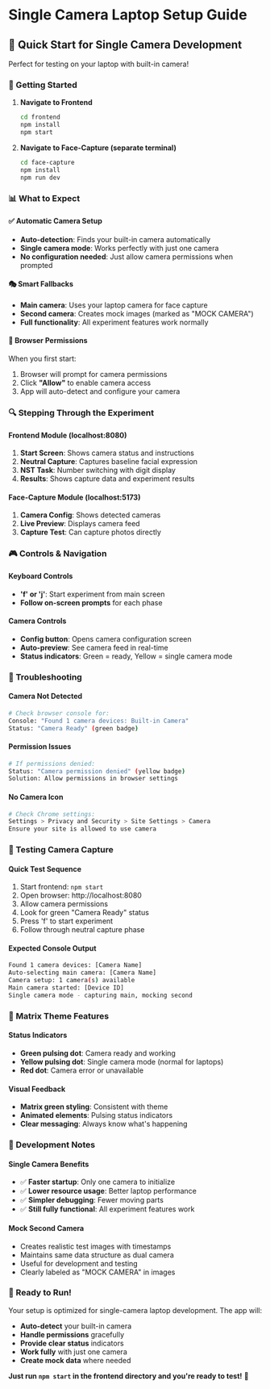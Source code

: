 # Single Camera Laptop Setup Guide

## 🎯 Quick Start for Single Camera Development

Perfect for testing on your laptop with built-in camera!

### 🚀 Getting Started

1. **Navigate to Frontend**
   ```bash
   cd frontend
   npm install
   npm start
   ```

2. **Navigate to Face-Capture (separate terminal)**
   ```bash
   cd face-capture  
   npm install
   npm run dev
   ```

### 📊 What to Expect

#### ✅ **Automatic Camera Setup**
- **Auto-detection**: Finds your built-in camera automatically
- **Single camera mode**: Works perfectly with just one camera
- **No configuration needed**: Just allow camera permissions when prompted

#### 🎭 **Smart Fallbacks** 
- **Main camera**: Uses your laptop camera for face capture
- **Second camera**: Creates mock images (marked as "MOCK CAMERA")
- **Full functionality**: All experiment features work normally

#### 📱 **Browser Permissions**
When you first start:
1. Browser will prompt for camera permissions
2. Click **"Allow"** to enable camera access
3. App will auto-detect and configure your camera

### 🔍 Stepping Through the Experiment

#### **Frontend Module** (localhost:8080)
1. **Start Screen**: Shows camera status and instructions
2. **Neutral Capture**: Captures baseline facial expression  
3. **NST Task**: Number switching with digit display
4. **Results**: Shows capture data and experiment results

#### **Face-Capture Module** (localhost:5173)
1. **Camera Config**: Shows detected cameras
2. **Live Preview**: Displays camera feed
3. **Capture Test**: Can capture photos directly

### 🎮 Controls & Navigation

#### **Keyboard Controls**
- **'f' or 'j'**: Start experiment from main screen
- **Follow on-screen prompts** for each phase

#### **Camera Controls**
- **Config button**: Opens camera configuration screen
- **Auto-preview**: See camera feed in real-time
- **Status indicators**: Green = ready, Yellow = single camera mode

### 🐛 Troubleshooting

#### **Camera Not Detected**
```bash
# Check browser console for:
Console: "Found 1 camera devices: Built-in Camera"
Status: "Camera Ready" (green badge)
```

#### **Permission Issues**
```bash
# If permissions denied:
Status: "Camera permission denied" (yellow badge)
Solution: Allow permissions in browser settings
```

#### **No Camera Icon**
```bash
# Check Chrome settings:
Settings > Privacy and Security > Site Settings > Camera
Ensure your site is allowed to use camera
```

### 📸 Testing Camera Capture

#### **Quick Test Sequence**
1. Start frontend: `npm start` 
2. Open browser: http://localhost:8080
3. Allow camera permissions
4. Look for green "Camera Ready" status
5. Press 'f' to start experiment
6. Follow through neutral capture phase

#### **Expected Console Output**
```bash
Found 1 camera devices: [Camera Name]
Auto-selecting main camera: [Camera Name]
Camera setup: 1 camera(s) available
Main camera started: [Device ID]
Single camera mode - capturing main, mocking second
```

### 🎨 Matrix Theme Features

#### **Status Indicators**
- **Green pulsing dot**: Camera ready and working
- **Yellow pulsing dot**: Single camera mode (normal for laptops)
- **Red dot**: Camera error or unavailable

#### **Visual Feedback**
- **Matrix green styling**: Consistent with theme
- **Animated elements**: Pulsing status indicators
- **Clear messaging**: Always know what's happening

### 📝 Development Notes

#### **Single Camera Benefits**
- ✅ **Faster startup**: Only one camera to initialize
- ✅ **Lower resource usage**: Better laptop performance  
- ✅ **Simpler debugging**: Fewer moving parts
- ✅ **Still fully functional**: All experiment features work

#### **Mock Second Camera**
- Creates realistic test images with timestamps
- Maintains same data structure as dual camera
- Useful for development and testing
- Clearly labeled as "MOCK CAMERA" in images

### 🎯 Ready to Run!

Your setup is optimized for single-camera laptop development. The app will:
- **Auto-detect** your built-in camera
- **Handle permissions** gracefully
- **Provide clear status** indicators
- **Work fully** with just one camera
- **Create mock data** where needed

**Just run `npm start` in the frontend directory and you're ready to test!** 🚀